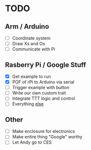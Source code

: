 # TODO
## Arm / Arduino
- [ ] Coordinate system
- [ ] Draw Xs and Os
- [ ] Communicate with Pi

## Rasberry Pi / Google Stuff
- [x] Get example to run
- [x] POF of rPi to Arduino via serial
- [ ] Trigger example with button
- [ ] Write our own custom trait
- [ ] Integrate TTT logic and control
- [ ] Everything [else](https://imgur.com/gallery/RadSf)

## Other
- [ ] Make enclosure for electronics
- [ ] Make entire thing "Google" worthy
- [ ] Let Andy go to CES
